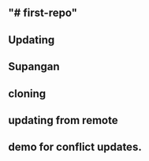 ## "# first-repo"
## Updating
## Supangan

## cloning

## updating from remote

## demo for conflict updates.
